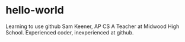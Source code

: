 # hello-world
Learning to use github
Sam Keener, AP CS A Teacher at Midwood High School. Experienced coder, inexperienced at github.
